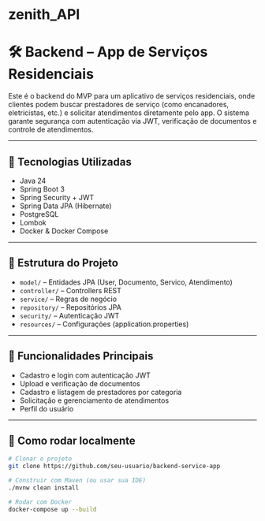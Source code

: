 # zenith_API
# 🛠 Backend – App de Serviços Residenciais

Este é o backend do MVP para um aplicativo de serviços residenciais, onde clientes podem buscar prestadores de serviço (como encanadores, eletricistas, etc.) e solicitar atendimentos diretamente pelo app. O sistema garante segurança com autenticação via JWT, verificação de documentos e controle de atendimentos.

---

## 🔧 Tecnologias Utilizadas

- Java 24
- Spring Boot 3
- Spring Security + JWT
- Spring Data JPA (Hibernate)
- PostgreSQL
- Lombok
- Docker & Docker Compose

---

## 📂 Estrutura do Projeto

- `model/` – Entidades JPA (User, Documento, Servico, Atendimento)
- `controller/` – Controllers REST
- `service/` – Regras de negócio
- `repository/` – Repositórios JPA
- `security/` – Autenticação JWT
- `resources/` – Configurações (application.properties)

---

## 🔐 Funcionalidades Principais

- Cadastro e login com autenticação JWT
- Upload e verificação de documentos
- Cadastro e listagem de prestadores por categoria
- Solicitação e gerenciamento de atendimentos
- Perfil do usuário

---

## 🚀 Como rodar localmente

```bash
# Clonar o projeto
git clone https://github.com/seu-usuario/backend-service-app

# Construir com Maven (ou usar sua IDE)
./mvnw clean install

# Rodar com Docker
docker-compose up --build
